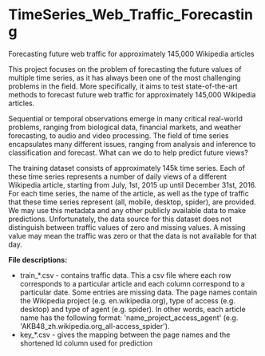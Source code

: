 # TimeSeries_Web_Traffic_Forecasting
Forecasting future web traffic for approximately 145,000 Wikipedia articles

This project focuses on the problem of forecasting the future values of multiple time series, as it has always been one of the most challenging problems in the field. More specifically, it aims to test state-of-the-art methods to forecast future web traffic for approximately 145,000 Wikipedia articles.

Sequential or temporal observations emerge in many critical real-world problems, ranging from biological data, financial markets, and weather forecasting, to audio and video processing. The field of time series encapsulates many different issues, ranging from analysis and inference to classification and forecast. What can we do to help predict future views?

The training dataset consists of approximately 145k time series. Each of these time series represents a number of daily views of a different Wikipedia article, starting from July, 1st, 2015 up until December 31st, 2016.
For each time series, the name of the article, as well as the type of traffic that these time series represent (all, mobile, desktop, spider), are provided. We may use this metadata and any other publicly available data to make predictions. Unfortunately, the data source for this dataset does not distinguish between traffic values of zero and missing values. A missing value may mean the traffic was zero or that the data is not available for that day.

**File descriptions:**

* train_*.csv - contains traffic data. This a csv file where each row corresponds to a particular article and each column correspond to a particular date. Some entries are missing data. The page names contain the Wikipedia project (e.g. en.wikipedia.org), type of access (e.g. desktop) and type of agent (e.g. spider). In other words, each article name has the following format: 'name_project_access_agent' (e.g. 'AKB48_zh.wikipedia.org_all-access_spider').
* key_*.csv - gives the mapping between the page names and the shortened Id column used for prediction

